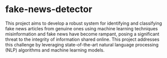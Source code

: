 # fake-news-detector
This project aims to develop a robust system for identifying and classifying fake news articles from genuine ones using machine learning techniques
misinformation and fake news have become rampant, posing a significant threat to the integrity of information shared online. This project addresses this challenge by leveraging state-of-the-art natural language processing (NLP) algorithms and machine learning models.
